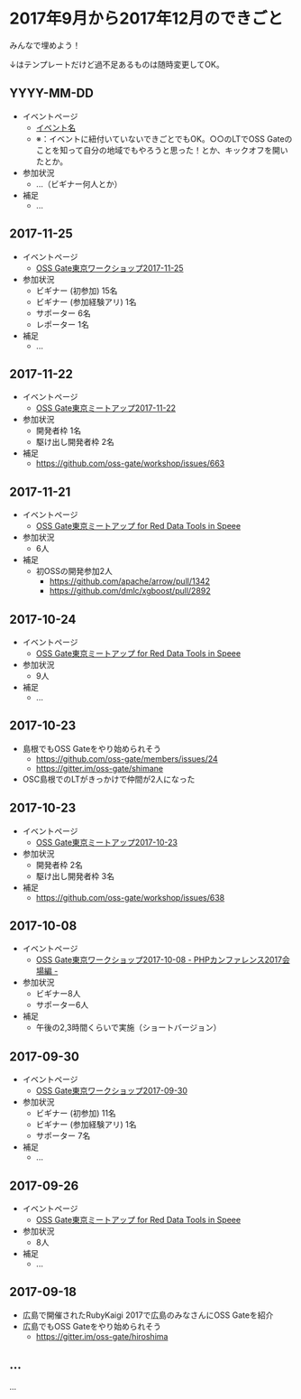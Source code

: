 # 2017年9月から2017年12月のできごと

みんなで埋めよう！

↓はテンプレートだけど過不足あるものは随時変更してOK。

## YYYY-MM-DD

* イベントページ
  * [イベント名](https://oss-gate.doorkeeper.jp/events/EVENT_ID)
  * ※：イベントに紐付いていないできごとでもOK。○○のLTでOSS Gateのことを知って自分の地域でもやろうと思った！とか、キックオフを開いたとか。
* 参加状況
  * ...（ビギナー何人とか）
* 補足
  * ...

## 2017-11-25
* イベントページ
  * [OSS Gate東京ワークショップ2017-11-25](https://oss-gate.doorkeeper.jp/events/66254)
* 参加状況
  * ビギナー (初参加) 15名
  * ビギナー (参加経験アリ) 1名
  * サポーター 6名
  * レポーター 1名
* 補足
  * ...

## 2017-11-22
* イベントページ
  * [OSS Gate東京ミートアップ2017-11-22](https://oss-gate.doorkeeper.jp/events/66982)
* 参加状況
  * 開発者枠 1名
  * 駆け出し開発者枠 2名
* 補足
  * https://github.com/oss-gate/workshop/issues/663

## 2017-11-21

* イベントページ
  * [OSS Gate東京ミートアップ for Red Data Tools in Speee](https://speee.connpass.com/event/70508/)
* 参加状況
  * 6人
* 補足
  * 初OSSの開発参加2人
    * https://github.com/apache/arrow/pull/1342
    * https://github.com/dmlc/xgboost/pull/2892

## 2017-10-24

* イベントページ
  * [OSS Gate東京ミートアップ for Red Data Tools in Speee](https://speee.connpass.com/event/68092/)
* 参加状況
  * 9人
* 補足
  * ...

## 2017-10-23

* 島根でもOSS Gateをやり始められそう
  * https://github.com/oss-gate/members/issues/24
  * https://gitter.im/oss-gate/shimane
* OSC島根でのLTがきっかけで仲間が2人になった

## 2017-10-23
* イベントページ
  * [OSS Gate東京ミートアップ2017-10-23](https://oss-gate.doorkeeper.jp/events/65754)
* 参加状況
  * 開発者枠 2名
  * 駆け出し開発者枠 3名
* 補足
  * https://github.com/oss-gate/workshop/issues/638

## 2017-10-08

* イベントページ
  * [OSS Gate東京ワークショップ2017-10-08 - PHPカンファレンス2017会場編 -](https://phpcon.connpass.com/event/66822/)
* 参加状況
  * ビギナー8人
  * サポーター6人
* 補足
  * 午後の2,3時間くらいで実施（ショートバージョン）

## 2017-09-30
* イベントページ
  * [OSS Gate東京ワークショップ2017-09-30](https://oss-gate.doorkeeper.jp/events/64582)
* 参加状況
  * ビギナー (初参加) 11名
  * ビギナー (参加経験アリ) 1名
  * サポーター 7名
* 補足
  * ...

## 2017-09-26

* イベントページ
  * [OSS Gate東京ミートアップ for Red Data Tools in Speee](https://speee.connpass.com/event/66165/)
* 参加状況
  * 8人
* 補足
  * ...

## 2017-09-18

* 広島で開催されたRubyKaigi 2017で広島のみなさんにOSS Gateを紹介
* 広島でもOSS Gateをやり始められそう
  * https://gitter.im/oss-gate/hiroshima

## ...

...
